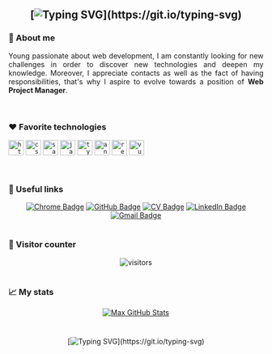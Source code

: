 <div align="center">
    
## [![Typing SVG](https://readme-typing-svg.herokuapp.com?font=calibri&color=%237370F7&size=30&center=true&vCenter=true&lines=Hi%2C+I'm+Max+!;Nice+to+meet+you+!)](https://git.io/typing-svg)

</div>

### 🚀 About me

<div align="justify"> 
    
Young passionate about web development, I am constantly looking for new challenges in order to discover new technologies and deepen my knowledge. Moreover, I appreciate contacts as well as the fact of having responsibilities, that's why I aspire to evolve towards a position of <b>Web Project Manager</b>.
  
</div>

<br>

### ❤ Favorite technologies

<div align="justify">

<code><img title="HTML" alt="html" width="30px" src="https://cdn.jsdelivr.net/gh/devicons/devicon/icons/html5/html5-original.svg" /></code>
<code><img title="CSS" alt="css" width="30px" src="https://cdn.jsdelivr.net/gh/devicons/devicon/icons/css3/css3-original.svg" /></code>
<code><img title="Sass" alt="sass" width="30px" src="https://cdn.jsdelivr.net/gh/devicons/devicon/icons/sass/sass-original.svg" /></code>
<code><img title="JavaScript" alt="javascript" width="30px" src="https://cdn.jsdelivr.net/gh/devicons/devicon/icons/javascript/javascript-original.svg" /></code>
<code><img title="TypeScript" alt="typescript" width="30px" src="https://cdn.jsdelivr.net/gh/devicons/devicon/icons/typescript/typescript-original.svg" /></code>
<code><img title="Angular" alt="angular" width="30px" src="https://cdn.jsdelivr.net/gh/devicons/devicon/icons/angularjs/angularjs-original.svg" /></code>
<code><img title="React" alt="react" width="30px" src="https://cdn.jsdelivr.net/gh/devicons/devicon/icons/react/react-original.svg" /></code>
<code><img title="Vue.js" alt="vue.js" width="30px" src="https://cdn.jsdelivr.net/gh/devicons/devicon/icons/vuejs/vuejs-original.svg" /></code>

</div>

<br>

### 🧩 Useful links

<div align="center">
   
[![Chrome Badge](https://img.shields.io/badge/-my%20portfolio%20[fr]-94399E?logo=google-cloud&logoColor=white&style=for-the-badge)](https://maxhwk.github.io/)
[![GitHub Badge](https://img.shields.io/badge/-my%20last%20projects-FF7200?logo=github&logoColor=white&style=for-the-badge)](https://github.com/MaxHwK?tab=repositories)
[![CV Badge](https://img.shields.io/badge/-my%20cv%20[fr]-83B81A?logo=apache&logoColor=white&style=for-the-badge)](https://maxhwk.github.io/public/assets/doc/CV_GIRON_Maxence.pdf)
[![LinkedIn Badge](https://img.shields.io/badge/-my%20linkedin-0A66C2?logo=linkedin&logoColor=white&style=for-the-badge)](https://www.linkedin.com/in/maxence-giron/)
[![Gmail Badge](https://img.shields.io/badge/-gironmaxence.pro-EA4335?logo=gmail&logoColor=white&style=for-the-badge)](mailto:gironmaxence.pro@gmail.com)
    
</div>

#

### 👀 Visitor counter

<div align="center">
    
<img alt="visitors" src="https://profile-counter.glitch.me/MaxHwK/count.svg">
    
</div>

#

### 📈 My stats

<div align="center">
    
<a href="https://github.com/anuraghazra/github-readme-stats"><img src="https://github-readme-stats.vercel.app/api?username=MaxHwK&show_icons=true&include_all_commits=true&theme=rose_pine&hide_border=false" alt="Max GitHub Stats" /></a>

</div>

#

<div align="center">

[![Typing SVG](https://readme-typing-svg.herokuapp.com?font=calibri&color=%237370F7&size=30&center=true&vCenter=true&lines=Have+a+nice+day+!;Bye+!)](https://git.io/typing-svg)
 
</div>

